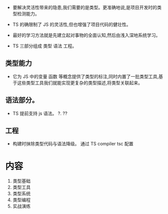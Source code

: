 - 要解决灵活性带来的隐患,我们需要的是类型。更准确地说,是项目开发时的类型检测能力。

* TS 的确限制了 JS 的灵活性,但也增强了项目代码的健壮性。

* 最好的学习方法就是先建立起对事物的全面认知,然后由浅入深地系统学习。

* TS 三部分组成 类型 语法 工程。

## 类型能力

- 它为 JS 中的变量 函数 等概念提供了类型的标注,同时内置了一批类型工具,基于这些类型工具我们就能实现更复杂的类型描述,将类型关联起来。

## 语法部分。

- TS 提前支持 js 语法。 ?. ??

## 工程

- 构建时抹除类型代码与语法降级。 通过 TS compiler tsc 配置

# 内容

1. 类型基础
2. 类型工具
3. 类型系统
4. 类型编程
5. 实战演练
